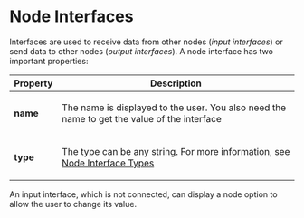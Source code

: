 # Node Interfaces

Interfaces are used to receive data from other nodes (*input interfaces*) or send data to other nodes (*output interfaces*). A node interface has two important properties:

| Property | Description |
| --- | --- |
| <p>**name**</p> | <p>The name is displayed to the user. You also need the name to get the value of the interface</p> |
| <p>**type**</p> | <p> The type can be any string. For more information, see [Node Interface Types](/interface-types.md)</p> |

An input interface, which is not connected, can display a node option to allow the user to change its value.